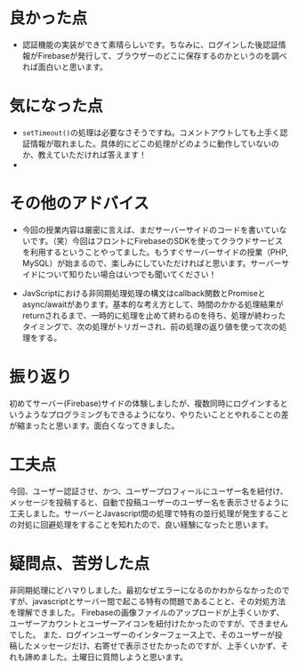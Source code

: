 # 良かった点
- 認証機能の実装ができて素晴らしいです。ちなみに、ログインした後認証情報がFirebaseが発行して、ブラウザーのどこに保存するのかというのを調べれば面白いと思います。

# 気になった点
- `setTimeout()`の処理は必要なさそうですね。コメントアウトしても上手く認証情報が取れました。具体的にどこの処理がどのように動作していないのか、教えていただければ答えます！
- 

# その他のアドバイス
- 今回の授業内容は厳密に言えば、まだサーバーサイドのコードを書いていないです。（笑）今回はフロントにFirebaseのSDKを使ってクラウドサービスを利用するということやってました。もうすぐサーバーサイドの授業（PHP, MySQL）が始まるので、楽しみにしていただければと思います。サーバーサイドについて知りたい場合はいつでも聞いてください！

- JavScriptにおける非同期処理処理の構文はcallback関数とPromiseとasync/awaitがあります。基本的な考え方として、時間のかかる処理結果がreturnされるまで、一時的に処理を止めて終わるのを待ち、処理が終わったタイミングで、次の処理がトリガーされ、前の処理の返り値を使って次の処理をする。


# 振り返り
初めてサーバー(Firebase)サイドの体験しましたが、複数同時にログインするというようなプログラミングもできるようになり、やりたいこととやれることの差が縮まったと思います。面白くなってきました。

# 工夫点
今回、ユーザー認証させ、かつ、ユーザープロフィールにユーザー名を紐付け、メッセージを投稿すると、自動で投稿ユーザーのユーザー名を表示させるように工夫しました。サーバーとJavascript間の処理で特有の並行処理が発生することの対処に回避処理をすることを知れたので、良い経験になったと思います。

# 疑問点、苦労した点
非同期処理にどハマりしました。最初なぜエラーになるのかわからなかったのですが、javascriptとサーバー間で起こる特有の問題であることと、その対処方法を理解できました。
Firebaseの画像ファイルのアップロードが上手くいかず、ユーザーアカウントとユーザーアイコンを紐付けたかったのですが、できませんでした。
また、ログインユーザーのインターフェース上で、そのユーザーが投稿したメッセージだけ、右寄せで表示させたかったのですが、上手くいかず、それも諦めました。土曜日に質問しようと思います。